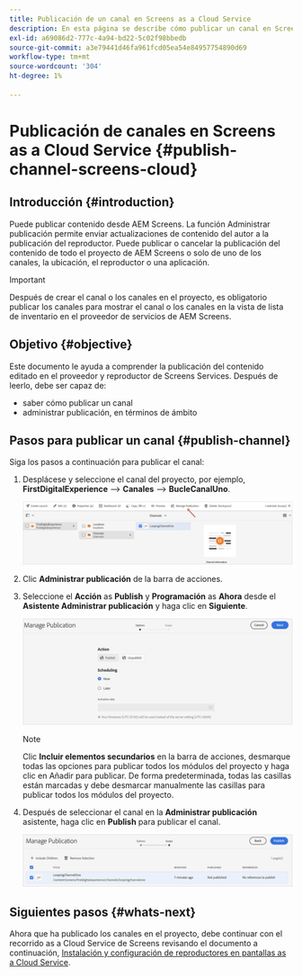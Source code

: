 ```yaml
---
title: Publicación de un canal en Screens as a Cloud Service
description: En esta página se describe cómo publicar un canal en Screens as a Cloud Service.
exl-id: a69086d2-777c-4a94-bd22-5c02f98bbedb
source-git-commit: a3e79441d46fa961fcd05ea54e84957754890d69
workflow-type: tm+mt
source-wordcount: '304'
ht-degree: 1%

---
```


# Publicación de canales en Screens as a Cloud Service {#publish-channel-screens-cloud}

## Introducción {#introduction}

Puede publicar contenido desde AEM Screens. La función Administrar publicación permite enviar actualizaciones de contenido del autor a la publicación del reproductor. Puede publicar o cancelar la publicación del contenido de todo el proyecto de AEM Screens o solo de uno de los canales, la ubicación, el reproductor o una aplicación.

>[!IMPORTANT]
>Después de crear el canal o los canales en el proyecto, es obligatorio publicar los canales para mostrar el canal o los canales en la vista de lista de inventario en el proveedor de servicios de AEM Screens.

## Objetivo {#objective}

Este documento le ayuda a comprender la publicación del contenido editado en el proveedor y reproductor de Screens Services. Después de leerlo, debe ser capaz de:

* saber cómo publicar un canal
* administrar publicación, en términos de ámbito

## Pasos para publicar un canal {#publish-channel}

Siga los pasos a continuación para publicar el canal:

1. Desplácese y seleccione el canal del proyecto, por ejemplo, **FirstDigitalExperience** —> **Canales** —> **BucleCanalUno**.

   ![Seleccionar el canal](/help/screens-cloud/assets/create-content/managepub-1.png)

1. Clic **Administrar publicación** de la barra de acciones.

1. Seleccione el **Acción** as **Publish** y **Programación** as **Ahora** desde el **Asistente Administrar publicación** y haga clic en **Siguiente**.

   ![Seleccionar acción de publicación](/help/screens-cloud/assets/create-content/managepub-2.png)

   >[!NOTE]
   >Clic **Incluir elementos secundarios** en la barra de acciones, desmarque todas las opciones para publicar todos los módulos del proyecto y haga clic en Añadir para publicar. De forma predeterminada, todas las casillas están marcadas y debe desmarcar manualmente las casillas para publicar todos los módulos del proyecto.

1. Después de seleccionar el canal en la **Administrar publicación** asistente, haga clic en **Publish** para publicar el canal.

   ![Publicación del canal](/help/screens-cloud/assets/create-content/managepub-3.png)


## Siguientes pasos {#whats-next}

Ahora que ha publicado los canales en el proyecto, debe continuar con el recorrido as a Cloud Service de Screens revisando el documento a continuación, [Instalación y configuración de reproductores en pantallas as a Cloud Service](/help/screens-cloud/managing-players-registration/installing-screens-cloud-player.md).
